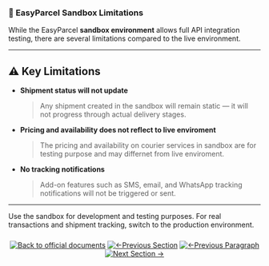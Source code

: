### 🚫 EasyParcel Sandbox Limitations

While the EasyParcel **sandbox environment** allows full API integration testing, there are several limitations compared to the live environment.

---

## ⚠️ Key Limitations

* **Shipment status will not update**

  > Any shipment created in the sandbox will remain static — it will not progress through actual delivery stages.

* **Pricing and availability does not reflect to live enviroment**

  > The pricing and availability on courier services in sandbox are for testing purpose and may differnet from live enviroment.

* **No tracking notifications**

  > Add-on features such as SMS, email, and WhatsApp tracking notifications will not be triggered or sent.

---

Use the sandbox for development and testing purposes. For real transactions and shipment tracking, switch to the production environment.

<div align="center" style="margin: 1.5rem 0;">

[![Back to official documents](https://img.shields.io/badge/Back_to_official_documents-007ACC?style=for-the-badge&scale=1.3)](../README.md)
[![←Previous Section](https://img.shields.io/badge/Previous_Section_%E2%86%90-FF7733?style=for-the-badge&scale=1.3)](../1.Developer%20Hub/1.register%20developer%20account.md)
[![←Previous Paragraph](https://img.shields.io/badge/Previous_Paragraph_%E2%86%90-FF7733?style=for-the-badge&scale=1.3)](../2.Create%20Sandbox/2.top%20up%20sandbox%20credit.md)
[![Next Section →](https://img.shields.io/badge/Next_Section_%E2%86%92-00CC88?style=for-the-badge&scale=1.3)](/3.OAuth%20Authentication/1.%20oauth%20authentication%20guide.md)

</div>
